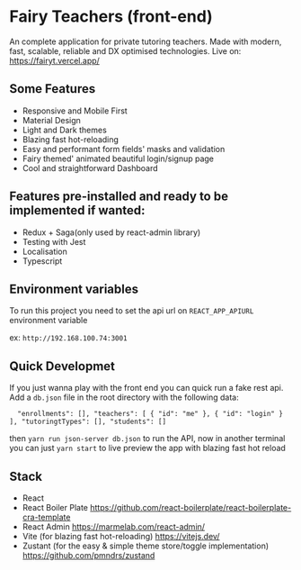 
# Fairy Teachers (front-end)

An complete application for private tutoring teachers. 
Made with modern, fast, scalable, reliable and DX optimised technologies. 
Live on: https://fairyt.vercel.app/
## Some Features

- Responsive and Mobile First
- Material Design 
- Light and Dark themes
- Blazing fast hot-reloading
- Easy and performant form fields' masks and validation
- Fairy themed' animated beautiful login/signup page
- Cool and straightforward Dashboard

## Features pre-installed and ready to be implemented if wanted:

- Redux + Saga(only used by react-admin library)
- Testing with Jest
- Localisation
- Typescript




## Environment variables

To run this project you need to set the api url on `REACT_APP_APIURL` environment variable



ex: `http://192.168.100.74:3001`

## Quick Developmet

If you just wanna play with the front end you can quick run a fake rest api.  Add a `db.json` file in the root directory with the following data:

`  "enrollments": [],
  "teachers": [
    {
      "id": "me"
    },
    {
      "id": "login"
    }
  ],
  "tutoringtTypes": [],
  "students": []`
  
  then `yarn run json-server db.json` to run the API, now in another terminal you can just `yarn start` to live preview the app with blazing fast hot reload


## Stack 

 - React 
 - React Boiler Plate https://github.com/react-boilerplate/react-boilerplate-cra-template
 - React Admin https://marmelab.com/react-admin/
 - Vite (for blazing fast hot-reloading) https://vitejs.dev/
 - Zustant (for the easy & simple theme store/toggle implementation) https://github.com/pmndrs/zustand

